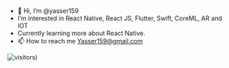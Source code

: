 - 👋 Hi, I’m @yasser159
- I’m interested in React Native, React JS,  Flutter, Swift, CoreML, AR and IOT 
- Currently learning more about React Native.
- 📫 How to reach me Yasser159@gmail.com

![visitors](https://visitor-badge.glitch.me/badge?page_id=yasser159.github.com/yasser159))

<!---
yasser159/yasser159 is a ✨ special ✨ repository because its `README.md` (this file) appears on your GitHub profile.
You can click the Preview link to take a look at your changes.
--->
